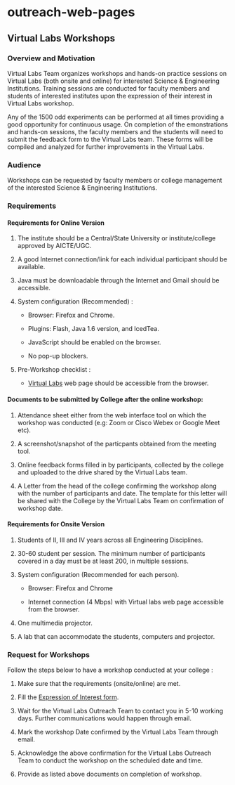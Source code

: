 # outreach-web-pages

## Virtual Labs Workshops
### Overview and Motivation
  Virtual Labs Team organizes workshops and hands-on practice sessions on Virtual Labs (both onsite and online) for interested Science & Engineering Institutions. Training sessions are conducted for faculty members and students of interested institutes upon the expression of their interest in Virtual Labs workshop.
   
  Any of the 1500 odd experiments can be performed at all times providing a good opportunity for continuous usage. On completion of the emonstrations and hands-on sessions, the faculty members and the students will need to submit the feedback form to the Virtual Labs team. These forms will be compiled and analyzed for further improvements in the Virtual Labs.
### Audience
  Workshops can be requested by faculty members or college management of the interested Science & Engineering Institutions.
###  Requirements
#### Requirements for Online Version  

 1. The institute should be a Central/State University or institute/college approved by AICTE/UGC.

 2. A good Internet connection/link for each individual participant should be available. 
    
 3. Java must be downloadable through the Internet and Gmail should be accessible.

 4. System configuration (Recommended) : 
      
     - Browser: Firefox and Chrome.

     - Plugins: Flash, Java 1.6 version, and IcedTea.

     - JavaScript should be enabled on the browser.

     - No pop-up blockers.

  5. Pre-Workshop checklist : 
    
      - [Virtual Labs](https://www.vlab.co.in/)  web page should be accessible from the browser.

#### Documents to be submitted  by College after the online workshop:
   1. Attendance sheet either from the web interface tool on which the workshop was conducted (e.g: Zoom or Cisco Webex or Google Meet etc).
   
   2. A screenshot/snapshot of the particpants obtained from the meeting tool.
   
   3. Online feedback forms filled in by participants, collected by the college and uploaded to the drive shared by the Virtual Labs team.
   
   4. A Letter from the head of the college confirming the workshop along with the number of participants and date. The template for this letter will be shared with the College by the Virtual Labs Team on confirmation of workshop date.
#### Requirements for Onsite Version 
   1. Students of II, III and IV years across all Engineering Disciplines.
   
   2. 30-60 student per session.  The minimum number of participants covered in a day must be at least 200, in multiple sessions.
   
   3. System configuration (Recommended for each person).

      - Browser: Firefox and Chrome

      - Internet connection (4 Mbps) with Virtual labs web page accessible from the browser.
   
   4. One multimedia projector.
   
   5. A lab that can accommodate the students, computers and projector.
### Request for Workshops
Follow the steps below to have a workshop conducted at your college :
   
   1. Make sure that the requirements (onsite/online) are met.

   2. Fill the [Expression of Interest form](https://docs.google.com/forms/d/e/1FAIpQLScvUGaE6ln6JzeIVc2CqTXwac_R69WhzoM5TrW6y99hFB6nbw/viewform?embedded=true).

   3. Wait for the Virtual Labs Outreach Team to contact you in 5-10 working days. Further communications would happen through email.

   4. Mark the workshop Date confirmed by the Virtual Labs Team through email.

   5. Acknowledge the above confirmation for the Virtual Labs Outreach Team to conduct the workshop on the scheduled date and time.
         
   6. Provide as listed above documents on completion of workshop.
 

 
